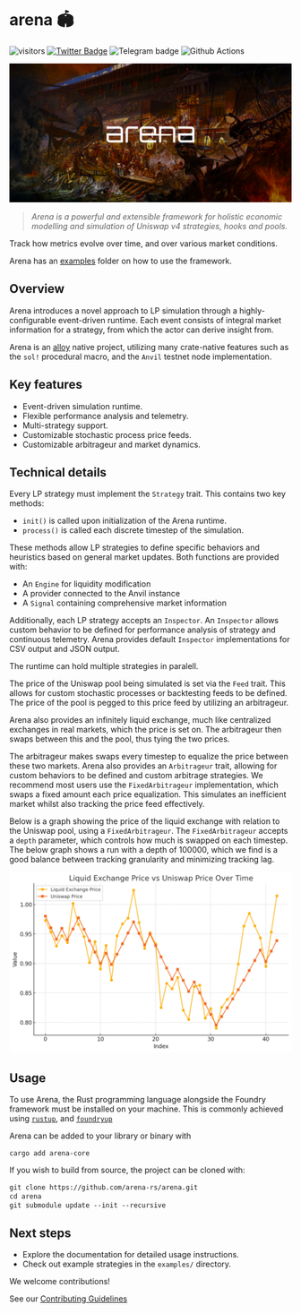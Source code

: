 # arena 🏟️

![visitors](https://visitor-badge.laobi.icu/badge?page_id=arena-rs.arena)
[![Twitter Badge](https://badgen.net/badge/icon/twitter?icon=twitter&label)](https://twitter.com/anthiasxyz)
![Telegram badge](https://img.shields.io/badge/chat-Discuss-blue?logo=telegram&style=flat-square&link=https://t.me/+U043cjuV5lA2ZDQ8)
![Github Actions](https://github.com/arena-rs/arena/workflows/lint/badge.svg)

![image](https://github.com/arena-rs/.github/blob/main/arena_banner.png)

> *Arena is a powerful and extensible framework for holistic economic modelling and simulation of Uniswap v4 strategies, hooks and pools.*

Track how metrics evolve over time, and over various market conditions.

Arena has an [examples](https://github.com/arena-rs/arena/tree/main/examples) folder on how to use the framework.

## Overview

Arena introduces a novel approach to LP simulation through a highly-configurable event-driven runtime. Each event consists of integral market information for a strategy, from which the actor can derive insight from.

Arena is an [alloy](https://alloy.rs) native project, utilizing many crate-native features such as the `sol!` procedural macro, and the `Anvil` testnet node implementation.

## Key features
- Event-driven simulation runtime.
- Flexible performance analysis and telemetry.
- Multi-strategy support.
- Customizable stochastic process price feeds.
- Customizable arbitrageur and market dynamics. 

## Technical details
Every LP strategy must implement the `Strategy` trait. This contains two key methods:
- `init()` is called upon initialization of the Arena runtime.
- `process()` is called each discrete timestep of the simulation.

These methods allow LP strategies to define specific behaviors and heuristics based on general market updates. Both functions are provided with:
- An `Engine` for liquidity modification
- A provider connected to the Anvil instance
- A `Signal` containing comprehensive market information

Additionally, each LP strategy accepts an `Inspector`. An `Inspector` allows custom behavior to be defined for performance analysis of strategy and continuous telemetry. Arena provides default `Inspector` implementations for CSV output and JSON output. 

The runtime can hold multiple strategies in paralell.

The price of the Uniswap pool being simulated is set via the `Feed` trait. This allows for custom stochastic processes or backtesting feeds to be defined. The price of the pool is pegged to this price feed by utilizing an arbitrageur. 

Arena also provides an infinitely liquid exchange, much like centralized exchanges in real markets, which the price is set on. The arbitrageur then swaps between this and the pool, thus tying the two prices.

The arbitrageur makes swaps every timestep to equalize the price between these two markets. Arena also provides an `Arbitrageur` trait, allowing for custom behaviors to be defined and custom arbitrage strategies. We recommend most users use the `FixedArbitrageur` implementation, which swaps a fixed amount each price equalization. This simulates an inefficient market whilst also tracking the price feed effectively.

Below is a graph showing the price of the liquid exchange with relation to the Uniswap pool, using a `FixedArbitrageur`. The `FixedArbitrageur` accepts a `depth` parameter, which controls how much is swapped on each timestep. The below graph shows a run with a depth of 100000, which we find is a good balance between tracking granularity and minimizing tracking lag.

![image](./assets/price_tracking_example.jpg)

## Usage

To use Arena, the Rust programming language alongside the Foundry framework must be installed on your machine. This is commonly achieved using [`rustup`](https://rustup.rs/), and [`foundryup`](https://book.getfoundry.sh/getting-started/installation)

Arena can be added to your library or binary with 
```
cargo add arena-core
```

If you wish to build from source, the project can be cloned with:
```
git clone https://github.com/arena-rs/arena.git
cd arena
git submodule update --init --recursive
```

## Next steps

- Explore the documentation for detailed usage instructions.
- Check out example strategies in the `examples/` directory.

We welcome contributions!

See our [Contributing Guidelines](https://github.com/arena-rs/arena/blob/main/CONTRIBUTING.md)
